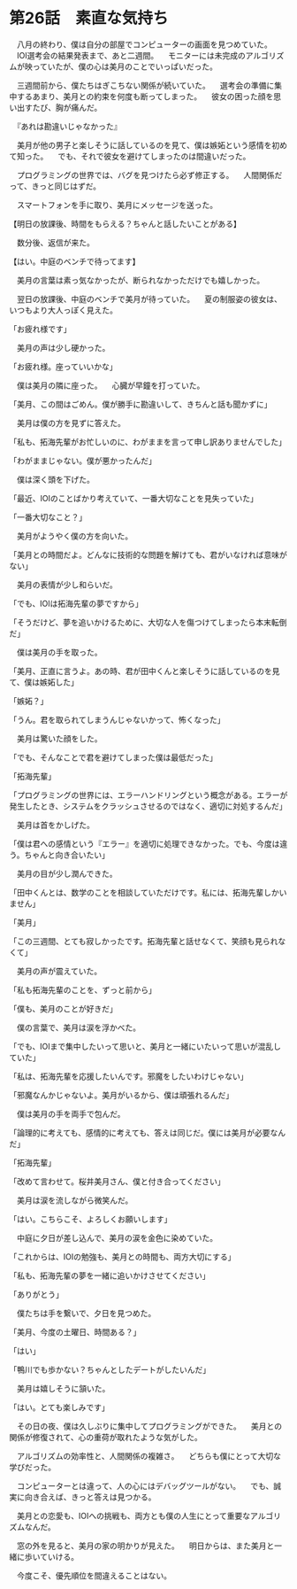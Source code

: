 # 第26話　素直な気持ち

　八月の終わり、僕は自分の部屋でコンピューターの画面を見つめていた。
　IOI選考会の結果発表まで、あと二週間。
　モニターには未完成のアルゴリズムが映っていたが、僕の心は美月のことでいっぱいだった。

　三週間前から、僕たちはぎこちない関係が続いていた。
　選考会の準備に集中するあまり、美月との約束を何度も断ってしまった。
　彼女の困った顔を思い出すたび、胸が痛んだ。

　『あれは勘違いじゃなかった』

　美月が他の男子と楽しそうに話しているのを見て、僕は嫉妬という感情を初めて知った。
　でも、それで彼女を避けてしまったのは間違いだった。

　プログラミングの世界では、バグを見つけたら必ず修正する。
　人間関係だって、きっと同じはずだ。

　スマートフォンを手に取り、美月にメッセージを送った。

【明日の放課後、時間をもらえる？ちゃんと話したいことがある】

　数分後、返信が来た。

【はい。中庭のベンチで待ってます】

　美月の言葉は素っ気なかったが、断られなかっただけでも嬉しかった。

　翌日の放課後、中庭のベンチで美月が待っていた。
　夏の制服姿の彼女は、いつもより大人っぽく見えた。

「お疲れ様です」

　美月の声は少し硬かった。

「お疲れ様。座っていいかな」

　僕は美月の隣に座った。
　心臓が早鐘を打っていた。

「美月、この間はごめん。僕が勝手に勘違いして、きちんと話も聞かずに」

　美月は僕の方を見ずに答えた。

「私も、拓海先輩がお忙しいのに、わがままを言って申し訳ありませんでした」

「わがままじゃない。僕が悪かったんだ」

　僕は深く頭を下げた。

「最近、IOIのことばかり考えていて、一番大切なことを見失っていた」

「一番大切なこと？」

　美月がようやく僕の方を向いた。

「美月との時間だよ。どんなに技術的な問題を解けても、君がいなければ意味がない」

　美月の表情が少し和らいだ。

「でも、IOIは拓海先輩の夢ですから」

「そうだけど、夢を追いかけるために、大切な人を傷つけてしまったら本末転倒だ」

　僕は美月の手を取った。

「美月、正直に言うよ。あの時、君が田中くんと楽しそうに話しているのを見て、僕は嫉妬した」

「嫉妬？」

「うん。君を取られてしまうんじゃないかって、怖くなった」

　美月は驚いた顔をした。

「でも、そんなことで君を避けてしまった僕は最低だった」

「拓海先輩」

「プログラミングの世界には、エラーハンドリングという概念がある。エラーが発生したとき、システムをクラッシュさせるのではなく、適切に対処するんだ」

　美月は首をかしげた。

「僕は君への感情という『エラー』を適切に処理できなかった。でも、今度は違う。ちゃんと向き合いたい」

　美月の目が少し潤んできた。

「田中くんとは、数学のことを相談していただけです。私には、拓海先輩しかいません」

「美月」

「この三週間、とても寂しかったです。拓海先輩と話せなくて、笑顔も見られなくて」

　美月の声が震えていた。

「私も拓海先輩のことを、ずっと前から」

「僕も、美月のことが好きだ」

　僕の言葉で、美月は涙を浮かべた。

「でも、IOIまで集中したいって思いと、美月と一緒にいたいって思いが混乱していた」

「私は、拓海先輩を応援したいんです。邪魔をしたいわけじゃない」

「邪魔なんかじゃないよ。美月がいるから、僕は頑張れるんだ」

　僕は美月の手を両手で包んだ。

「論理的に考えても、感情的に考えても、答えは同じだ。僕には美月が必要なんだ」

「拓海先輩」

「改めて言わせて。桜井美月さん、僕と付き合ってください」

　美月は涙を流しながら微笑んだ。

「はい。こちらこそ、よろしくお願いします」

　中庭に夕日が差し込んで、美月の涙を金色に染めていた。

「これからは、IOIの勉強も、美月との時間も、両方大切にする」

「私も、拓海先輩の夢を一緒に追いかけさせてください」

「ありがとう」

　僕たちは手を繋いで、夕日を見つめた。

「美月、今度の土曜日、時間ある？」

「はい」

「鴨川でも歩かない？ちゃんとしたデートがしたいんだ」

　美月は嬉しそうに頷いた。

「はい。とても楽しみです」

　その日の夜、僕は久しぶりに集中してプログラミングができた。
　美月との関係が修復されて、心の重荷が取れたような気がした。

　アルゴリズムの効率性と、人間関係の複雑さ。
　どちらも僕にとって大切な学びだった。

　コンピューターとは違って、人の心にはデバッグツールがない。
　でも、誠実に向き合えば、きっと答えは見つかる。

　美月との恋愛も、IOIへの挑戦も、両方とも僕の人生にとって重要なアルゴリズムなんだ。

　窓の外を見ると、美月の家の明かりが見えた。
　明日からは、また美月と一緒に歩いていける。

　今度こそ、優先順位を間違えることはない。